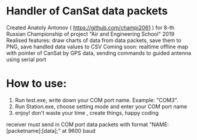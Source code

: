 # Handler of CanSat data packets
Created Anatoly Antonov ( https://github.com/champi2061 ) for 8-th Russian Championship of project "Air and Engineering School"
2019
Realised features: draw charts of data from data packets, save them to PNG, save handled data values to CSV
Coming soon: realtime offline map with pointer of CanSat by GPS data, sending commands to guided antenna using serial port 

# How to use:
1) Run test.exe, write down your COM port name. Example: "COM3".
2) Run Station.exe, choose setting mode and enter your COM port name
3) enjoy! don't waste your time , create things, happy coding

receiver must send in COM port data packets with format "NAME:[packetname]:[data];" at 9600 baud
